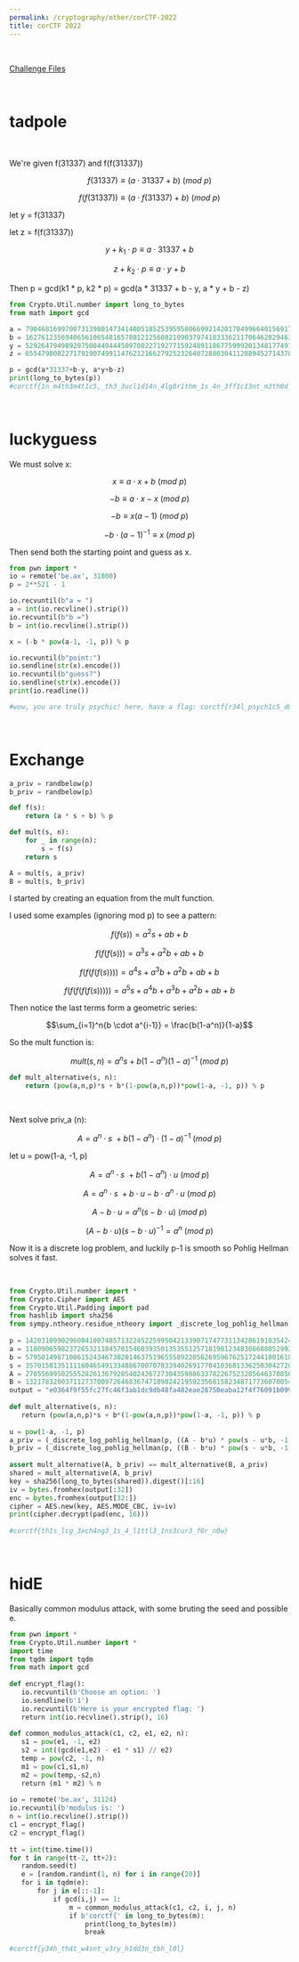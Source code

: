 ```yaml
---
permalink: /cryptography/other/corCTF-2022
title: corCTF 2022
---
```


<br>

[Challenge Files](https://github.com/Connor-McCartney/CTF_Files/tree/main/2022/corCTF)

<br>

# tadpole

<br>

We're given f(31337) and f(f(31337))

$$ f(31337) \equiv (a \cdot 31337 + b) \ (mod\ p) $$

$$ f(f(31337)) \equiv (a \cdot f(31337) + b) \ (mod\ p) $$

let y = f(31337)

let z = f(f(31337))

$$y + k_1 \cdot p \equiv a \cdot 31337 + b$$

$$z + k_2 \cdot p \equiv a \cdot y + b$$

Then p = gcd(k1 * p, k2 * p) = gcd(a * 31337 + b - y, a * y + b - z)

```python
from Crypto.Util.number import long_to_bytes
from math import gcd

a = 7904681699700731398014734140051852539595806699214201704996640156917030632322659247608208994194840235514587046537148300460058962186080655943804500265088604049870276334033409850015651340974377752209566343260236095126079946537115705967909011471361527517536608234561184232228641232031445095605905800675590040729
b = 16276123569406561065481657801212560821090379741833362117064628294630146690975007397274564762071994252430611109538448562330994891595998956302505598671868738461167036849263008183930906881997588494441620076078667417828837239330797541019054284027314592321358909551790371565447129285494856611848340083448507929914
y = 52926479498929750044944450970022719277159248911867759992013481774911823190312079157541825423250020665153531167070545276398175787563829542933394906173782217836783565154742242903537987641141610732290449825336292689379131350316072955262065808081711030055841841406454441280215520187695501682433223390854051207100
z = 65547980822717919074991147621216627925232640728803041128894527143789172030203362875900831296779973655308791371486165705460914922484808659375299900737148358509883361622225046840011907835671004704947767016613458301891561318029714351016012481309583866288472491239769813776978841785764693181622804797533665463949

p = gcd(a*31337+b-y, a*y+b-z)
print(long_to_bytes(p))
#corctf{1n_m4th3m4t1c5,_th3_3ucl1d14n_4lg0r1thm_1s_4n_3ff1c13nt_m3th0d_f0r_c0mput1ng_th3_GCD_0f_tw0_1nt3g3rs} <- this is flag adm
```

<br>

# luckyguess

We must solve x:

$$x \equiv a \cdot x + b \ (mod\ p)$$

$$-b \equiv a \cdot x -x \ (mod\ p)$$

$$-b \equiv x(a-1) \ (mod\ p)$$

$$-b \cdot (a-1)^{-1}\equiv x \ (mod\ p)$$

Then send both the starting point and guess as x.

```python
from pwn import *
io = remote('be.ax', 31800)
p = 2**521 - 1

io.recvuntil(b"a = ")
a = int(io.recvline().strip())
io.recvuntil(b"b =")
b = int(io.recvline().strip())

x = (-b * pow(a-1, -1, p)) % p

io.recvuntil(b"point:")
io.sendline(str(x).encode())
io.recvuntil(b"guess?")
io.sendline(str(x).encode())
print(io.readline())

#wow, you are truly psychic! here, have a flag: corctf{r34l_psych1c5_d0nt_n33d_f1x3d_p01nt5_t0_tr1ck_th15_lcg!}
```

<br>

# Exchange

```python
a_priv = randbelow(p)
b_priv = randbelow(p)

def f(s):
    return (a * s + b) % p

def mult(s, n):
    for _ in range(n):
        s = f(s)
    return s

A = mult(s, a_priv)
B = mult(s, b_priv)
```

I started by creating an equation from the mult function.

I used some examples (ignoring mod p) to see a pattern:

$$f(f(s)) = a^2s + ab + b$$

$$f(f(f(s))) = a^3s + a^2b + ab + b$$

$$f(f(f(f(s)))) = a^4s + a^3b + a^2b + ab + b$$

$$f(f(f(f(f(s))))) = a^5s + a^4b + a^3b + a^2b + ab + b$$

Then notice the last terms form a geometric series:

$$\sum_{i=1}^n{b \cdot a^{i-1}} = \frac{b(1-a^n)}{1-a}$$

So the mult function is:

$$mult(s, n) = a^ns + b(1-a^n)(1-a)^{-1} \ (mod\ p)$$

```python
def mult_alternative(s, n):
    return (pow(a,n,p)*s + b*(1-pow(a,n,p))*pow(1-a, -1, p)) % p
```

<br>

Next solve priv_a (n):

$$A = a^n \cdot s \ + b (1-a^n) \cdot (1-a)^{-1} \ (mod \ p)$$

let u = pow(1-a, -1, p)

$$A = a^n \cdot s \ + b (1-a^n) \cdot u \ (mod \ p)$$

$$A = a^n \cdot s \ + b \cdot u - b \cdot a^n \cdot u \ (mod \ p)$$

$$A - b \cdot u = a^n (s - b\cdot u) \ (mod \ p)$$

$$(A - b \cdot u)(s - b\cdot u)^{-1} = a^n \ (mod \ p)$$

Now it is a discrete log problem, and luckily p-1 is smooth so Pohlig Hellman solves it fast. 

<br>

```python
from Crypto.Util.number import *  
from Crypto.Cipher import AES  
from Crypto.Util.Padding import pad  
from hashlib import sha256  
from sympy.ntheory.residue_ntheory import _discrete_log_pohlig_hellman  
  
p = 142031099029600410074857132245225995042133907174773113428619183542435280521982827908693709967174895346639746117298434598064909317599742674575275028013832939859778024440938714958561951083471842387497181706195805000375824824688304388119038321175358608957437054475286727321806430701729130544065757189542110211847  
a = 118090659823726532118457015460393501353551257181901234830868805299366725758012165845638977878322282762929021570278435511082796994178870962500440332899721398426189888618654464380851733007647761349698218193871563040337609238025971961729401986114391957513108804134147523112841191971447906617102015540889276702905  
b = 57950149871006152434673020146375196555892205626959676251724410016184935825712508121123309360222777559827093965468965268147720027647842492655071706063669328135127202250040935414836416360350924218462798003878266563205893267635176851677889275076622582116735064397099811275094311855310291134721254402338711815917  
s = 35701581351111604654913348867007078339402691770410368133625030427202791057766853103510974089592411344065769957370802617378495161837442670157827768677411871042401500071366317439681461271483880858007469502453361706001973441902698612564888892738986839322028935932565866492285930239231621460094395437739108335763  
A = 27055699502555282613679205402426727304359886337822675232856463708560598772666004663660052528328692282077165590259495090388216629240053397041429587052611133163886938471164829537589711598253115270161090086180001501227164925199272064309777701514693535680247097233110602308486009083412543129797852747444605837628  
B = 132178320037112737009726468367471898242195923568158234871773607005424001152694338993978703689030147215843125095282272730052868843423659165019475476788785426513627877574198334376818205173785102362137159225281640301442638067549414775820844039938433118586793458501467811405967773962568614238426424346683176754273  
output = "e0364f9f55fc27fc46f3ab1dc9db48fa482eae28750eaba12f4f76091b099b01fdb64212f66caa6f366934c3b9929bad37997b3f9d071ce3c74d3e36acb26d6efc9caa2508ed023828583a236400d64e"  
  
def mult_alternative(s, n):  
   return (pow(a,n,p)*s + b*(1-pow(a,n,p))*pow(1-a, -1, p)) % p  
  
u = pow(1-a, -1, p)  
a_priv = (_discrete_log_pohlig_hellman(p, ((A - b*u) * pow(s - u*b, -1, p)) % p, a))  
b_priv = (_discrete_log_pohlig_hellman(p, ((B - b*u) * pow(s - u*b, -1, p)) % p, a))  
  
assert mult_alternative(A, b_priv) == mult_alternative(B, a_priv)  
shared = mult_alternative(A, b_priv)  
key = sha256(long_to_bytes(shared)).digest()[:16]  
iv = bytes.fromhex(output[:32])  
enc = bytes.fromhex(output[32:])  
cipher = AES.new(key, AES.MODE_CBC, iv=iv)  
print(cipher.decrypt(pad(enc, 16)))  
  
#corctf{th1s_lcg_3xch4ng3_1s_4_l1ttl3_1ns3cur3_f0r_n0w}
```

<br>

# hidE

Basically common modulus attack, with some bruting the seed and possible e.

```python
from pwn import *  
from Crypto.Util.number import *  
import time  
from tqdm import tqdm  
from math import gcd  
  
def encrypt_flag():  
   io.recvuntil(b'Choose an option: ')  
   io.sendline(b'1')  
   io.recvuntil(b'Here is your encrypted flag: ')  
   return int(io.recvline().strip(), 16)  
  
def common_modulus_attack(c1, c2, e1, e2, n):  
   s1 = pow(e1, -1, e2)  
   s2 = int((gcd(e1,e2) - e1 * s1) // e2)  
   temp = pow(c2, -1, n)  
   m1 = pow(c1,s1,n)  
   m2 = pow(temp,-s2,n)  
   return (m1 * m2) % n  
  
io = remote('be.ax', 31124)  
io.recvuntil(b'modulus is: ')  
n = int(io.recvline().strip())  
c1 = encrypt_flag()  
c2 = encrypt_flag()  
  
tt = int(time.time())  
for t in range(tt-2, tt+2):  
   random.seed(t)  
   e = [random.randint(1, n) for i in range(20)]  
   for i in tqdm(e):  
       for j in e[::-1]:  
           if gcd(i,j) == 1:  
               m = common_modulus_attack(c1, c2, i, j, n)  
               if b'corctf{' in long_to_bytes(m):  
                   print(long_to_bytes(m))  
                   break  
  
#corctf{y34h_th4t_w4snt_v3ry_h1dd3n_tbh_l0l}
```
